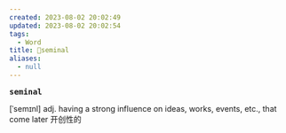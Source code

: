 ```yaml
---
created: 2023-08-02 20:02:49
updated: 2023-08-02 20:02:54
tags:
  - Word
title: 📖seminal
aliases:
  - null
---
```


<pre><strong>seminal</strong></pre>
[ˈsemɪnl]
adj. having a strong influence on ideas, works, events, etc., that come later 开创性的
